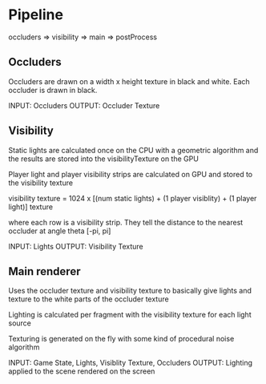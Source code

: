 # Pipeline

occluders => visibility => main => postProcess


## Occluders

Occluders are drawn on a width x height texture in black and white. Each occluder is drawn in black.


INPUT: Occluders
OUTPUT: Occluder Texture

## Visibility

Static lights are calculated once on the CPU with a geometric algorithm and the results are stored into the visibilityTexture on the GPU


Player light and player visibility strips are calculated on GPU and stored to the visibility texture


visibility texture = 1024 x [(num static lights) + (1 player visiblity) + (1 player light)] texture

where each row is a visibility strip. They tell the distance to the nearest occluder at angle theta [-pi, pi] 


INPUT: Lights
OUTPUT: Visibility Texture

## Main renderer

Uses the occluder texture and visibility texture to basically give lights and texture to the white parts of the occluder texture

Lighting is calculated per fragment with the visibility texture for each light source

Texturing is generated on the fly with some kind of procedural noise algorithm

INPUT: Game State, Lights, Visiblity Texture, Occluders
OUTPUT: Lighting applied to the scene rendered on the screen